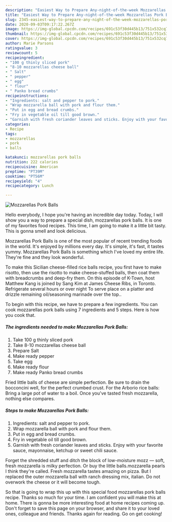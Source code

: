 ```yaml
---
description: "Easiest Way to Prepare Any-night-of-the-week Mozzarellas Pork Balls"
title: "Easiest Way to Prepare Any-night-of-the-week Mozzarellas Pork Balls"
slug: 2345-easiest-way-to-prepare-any-night-of-the-week-mozzarellas-pork-balls
date: 2020-09-03T09:17:22.267Z
image: https://img-global.cpcdn.com/recipes/691c53f30d445b13/751x532cq70/mozzarellas-pork-balls-recipe-main-photo.jpg
thumbnail: https://img-global.cpcdn.com/recipes/691c53f30d445b13/751x532cq70/mozzarellas-pork-balls-recipe-main-photo.jpg
cover: https://img-global.cpcdn.com/recipes/691c53f30d445b13/751x532cq70/mozzarellas-pork-balls-recipe-main-photo.jpg
author: Marie Parsons
ratingvalue: 3
reviewcount: 5
recipeingredient:
- "100 g thinly sliced pork"
- "8-10 mozzarellas cheese ball"
- " Salt"
- " pepper"
- " egg"
- " flour"
- " Panko bread crumbs"
recipeinstructions:
- "Ingredients: salt and pepper to pork."
- "Wrap mozzarella ball with pork and flour them."
- "Put in egg and bread crumbs."
- "Fry in vegetable oil till good brown."
- "Garnish with fresh coriander leaves and sticks. Enjoy with your favorite sauce, mayonnaise, ketchup or sweet chili sauce."
categories:
- Recipe
tags:
- mozzarellas
- pork
- balls

katakunci: mozzarellas pork balls 
nutrition: 222 calories
recipecuisine: American
preptime: "PT39M"
cooktime: "PT56M"
recipeyield: "4"
recipecategory: Lunch

---
```



![Mozzarellas Pork Balls](https://img-global.cpcdn.com/recipes/691c53f30d445b13/751x532cq70/mozzarellas-pork-balls-recipe-main-photo.jpg)

Hello everybody, I hope you're having an incredible day today. Today, I will show you a way to prepare a special dish, mozzarellas pork balls. It is one of my favorites food recipes. This time, I am going to make it a little bit tasty. This is gonna smell and look delicious.

Mozzarellas Pork Balls is one of the most popular of recent trending foods in the world. It's enjoyed by millions every day. It's simple, it's fast, it tastes yummy. Mozzarellas Pork Balls is something which I've loved my entire life. They're fine and they look wonderful.

To make this Sicilian cheese-filled rice balls recipe, you first have to make risotto, then use the risotto to make cheese-stuffed balls, then coat them with breadcrumbs and deep-fry them. On this episode of K-Town, host Matthew Kang is joined by Sang Kim at James Cheese Ribs, in Toronto. Refrigerate several hours or over night To serve place on a platter and drizzle remaining oil/seasoning marinade over the top..


To begin with this recipe, we have to prepare a few ingredients. You can cook mozzarellas pork balls using 7 ingredients and 5 steps. Here is how you cook that.

<!--inarticleads1-->

##### The ingredients needed to make Mozzarellas Pork Balls:

1. Take 100 g thinly sliced pork
1. Take 8-10 mozzarellas cheese ball
1. Prepare  Salt
1. Make ready  pepper
1. Take  egg
1. Make ready  flour
1. Make ready  Panko bread crumbs


Fried little balls of cheese are simple perfection. Be sure to drain the bocconcini well, for the perfect crumbed crust. For the Arborio rice balls: Bring a large pot of water to a boil. Once you&#39;ve tasted fresh mozzarella, nothing else compares. 

<!--inarticleads2-->

##### Steps to make Mozzarellas Pork Balls:

1. Ingredients: salt and pepper to pork.
1. Wrap mozzarella ball with pork and flour them.
1. Put in egg and bread crumbs.
1. Fry in vegetable oil till good brown.
1. Garnish with fresh coriander leaves and sticks. Enjoy with your favorite sauce, mayonnaise, ketchup or sweet chili sauce.


Forget the shredded stuff and ditch the block of low-moisture mozz — soft, fresh mozzarella is milky perfection. Or buy the little balls.mozzarella pearls I think they&#39;re called. Fresh mozzarella tastes amazing on pizza. But I replaced the outer mozzarella ball with ranch dressing mix, italian. Do not overwork the cheese or it will become tough. 

So that is going to wrap this up with this special food mozzarellas pork balls recipe. Thanks so much for your time. I am confident you will make this at home. There is gonna be more interesting food at home recipes coming up. Don't forget to save this page on your browser, and share it to your loved ones, colleague and friends. Thanks again for reading. Go on get cooking!
